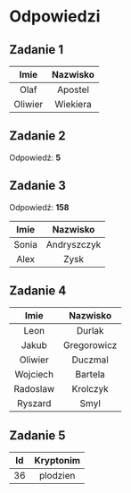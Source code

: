 # Odpowiedzi

## Zadanie 1

| **Imie** | **Nazwisko** |
|:--------:|:----------------:|
| Olaf | Apostel               |
| Oliwier | Wiekiera                |

## Zadanie 2

Odpowiedź: **5**

## Zadanie 3

Odpowiedź: **158**

| **Imie** | **Nazwisko** |
|:--------:|:----------------:|
| Sonia | Andryszczyk               |
| Alex | Zysk                |

## Zadanie 4

| **Imie** | **Nazwisko** |
|:--------:|:------------:|
|   Leon   |    Durlak    |
|   Jakub  |  Gregorowicz |
|  Oliwier |    Duczmal   |
| Wojciech |    Bartela   |
| Radoslaw |   Krolczyk   |
|  Ryszard |     Smyl     |

## Zadanie 5

| **Id** | **Kryptonim** |
|:--------:|:------------:|
|   36   |    plodzien    |
